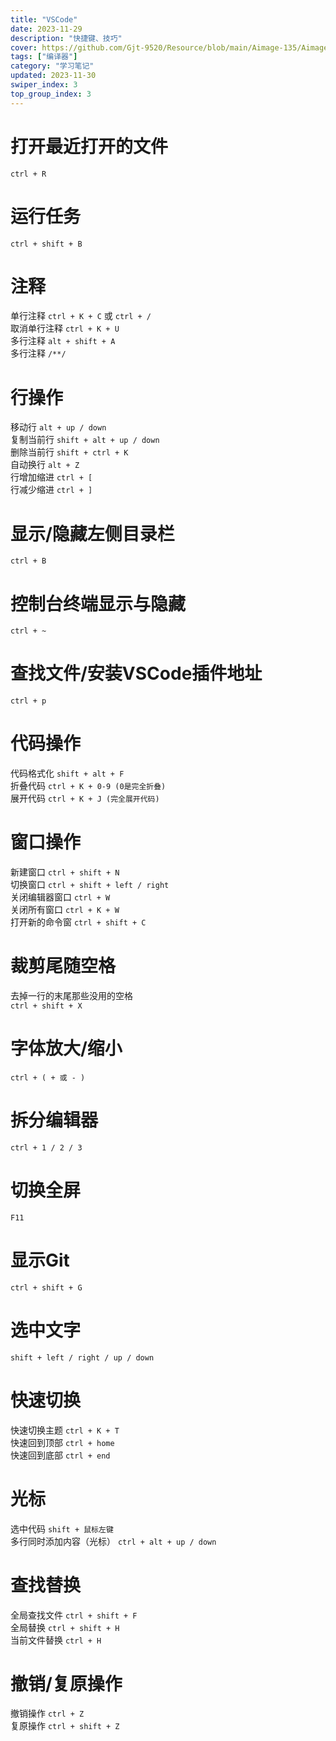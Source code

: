 ```yaml
---
title: "VSCode"
date: 2023-11-29
description: "快捷键、技巧"
cover: https://github.com/Gjt-9520/Resource/blob/main/Aimage-135/Aimage102.jpg?raw=true
tags: ["编译器"]
category: "学习笔记"
updated: 2023-11-30
swiper_index: 3
top_group_index: 3
---
```


# 打开最近打开的文件

`ctrl + R`   

# 运行任务

`ctrl + shift + B`

# 注释

单行注释 `ctrl + K + C` 或 `ctrl + /`   
取消单行注释 `ctrl + K + U`     
多行注释 `alt + shift + A`   
多行注释 `/**/`   

# 行操作

移动行 `alt + up / down`    
复制当前行 `shift + alt + up / down`  
删除当前行 `shift + ctrl + K`   
自动换行 `alt + Z`  
行增加缩进 `ctrl + [`   
行减少缩进 `ctrl + ]`   

# 显示/隐藏左侧目录栏 

`ctrl + B`  

# 控制台终端显示与隐藏

`ctrl + ~`  

# 查找文件/安装VSCode插件地址

`ctrl + p`  
  
# 代码操作

代码格式化 `shift + alt + F`  
折叠代码 `ctrl + K + 0-9 (0是完全折叠)`   
展开代码 `ctrl + K + J (完全展开代码)`  

# 窗口操作

新建窗口 `ctrl + shift + N`  
切换窗口 `ctrl + shift + left / right`  
关闭编辑器窗口 `ctrl + W`   
关闭所有窗口 `ctrl + K + W`   
打开新的命令窗 `ctrl + shift + C`  

# 裁剪尾随空格

去掉一行的末尾那些没用的空格   
`ctrl + shift + X`  

# 字体放大/缩小

`ctrl + ( + 或 - )`  

# 拆分编辑器

`ctrl + 1 / 2 / 3`

# 切换全屏

`F11`

# 显示Git

`ctrl + shift + G`

# 选中文字

`shift + left / right / up / down`

# 快速切换

快速切换主题 `ctrl + K + T`  
快速回到顶部 `ctrl + home`   
快速回到底部 `ctrl + end`   

# 光标

选中代码 `shift + 鼠标左键`  
多行同时添加内容（光标） `ctrl + alt + up / down`  

# 查找替换

全局查找文件 `ctrl + shift + F`  
全局替换 `ctrl + shift + H`    
当前文件替换 `ctrl + H`  
 
# 撤销/复原操作

撤销操作 `ctrl + Z`   
复原操作 `ctrl + shift + Z`   